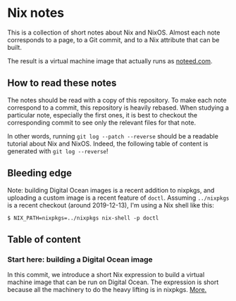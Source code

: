 # Nix notes

This is a collection of short notes about Nix and NixOS. Almost each note
corresponds to a page, to a Git commit, and to a Nix attribute that can be
built.

The result is a virtual machine image that actually runs as
[noteed.com](https://noteed.com).


## How to read these notes

The notes should be read with a copy of this repository. To make each note
correspond to a commit, this repository is heavily rebased. When studying a
particular note, especially the first ones, it is best to checkout the
corresponding commit to see only the relevant files for that note.

In other words, running `git log --patch --reverse` should be a readable
tutorial about Nix and NixOS. Indeed, the following table of content is
generated with `git log --reverse`!


## Bleeding edge

Note: building Digital Ocean images is a recent addition to nixpkgs, and
uploading a custom image is a recent feature of `doctl`. Assuming `../nixpkgs`
is a recent checkout (around 2019-12-13), I'm using a Nix shell like this:

```
$ NIX_PATH=nixpkgs=../nixpkgs nix-shell -p doctl
```


## Table of content


### Start here: building a Digital Ocean image

In this commit, we introduce a short Nix expression to build a virtual machine
image that can be run on Digital Ocean. The expression is short because all the
machinery to do the heavy lifting is in nixpkgs. [More.](site/image.md)
